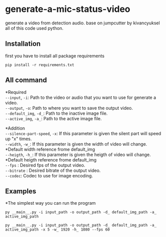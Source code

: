 # generate-a-mic-status-video
generate a video from detection audio.
base on jumpcutter by kivancyuksel
all of this code used python.

## Installation
first you have to install all package requirements
```
pip install -r requirements.txt
```

## All command
*Required  
`--input`, `-i`: Path to the video or audio that you want to use for generate a video.  
`--output`, `-o`: Path to where you want to save the output video.  
`--default_img`, `-d_`: Path to the inactive image file.  
`--active_img`, `-a_`: Path to the active image file.  
  
*Addition  
`--silence-part-speed`, `-x`: If this parameter is given the silent part will speed up "x" times.  
`--width`, `-w_`:  If this parameter is given the width of video will change. *Default width reference frome default_img   
`--heigth`, `-h_`:  If this parameter is given the heigth of video will change. *Default heigth reference frome default_img  
`--fps` : Desired fps of the output video.  
`--bitrate` : Desired bitrate of the output video.   
`--codec`: Codec to use for image encoding.  

## Examples
*The simplest way you can run the program
```
py __main__.py -i input_path -o output_path -d_ default_img_path -a_ active_img_path
```
  
```
py __main__.py -i input_path -o output_path -d_ default_img_path -a_ active_img_path -x 5 -w_ 1920 -h_ 1080 --fps 60
```
